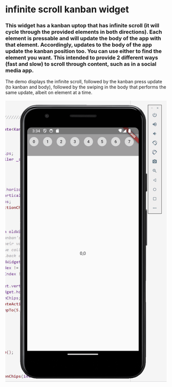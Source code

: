 # infinite scroll kanban widget

### This widget has a kanban uptop that has infinite scroll (it will cycle through the provided elements in both directions). Each element is pressable and will update the body of the app with that element. Accordingly, updates to the body of the app update the kanban position too. You can use either to find the element you want. This intended to provide 2 different ways (fast and slow) to scroll through content, such as in a social media app.

The demo displays the infinite scroll, followed by the kanban press update (to kanban and body), followed by the swiping in the body that performs the same update, albeit on element at a time.
<br></br>
![Alt Text](infinite-scroll-kanban-with-swipe-and-press.gif)


